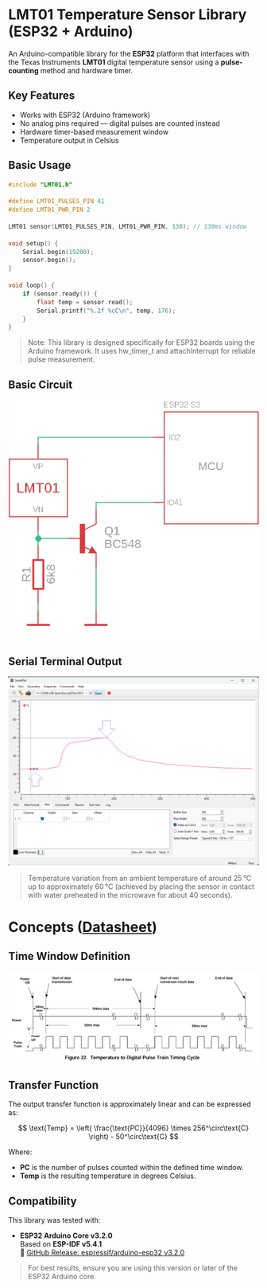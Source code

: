 # LMT01 Temperature Sensor Library (ESP32 + Arduino)

An Arduino-compatible library for the **ESP32** platform that interfaces with the Texas Instruments **LMT01** digital temperature sensor using a **pulse-counting** method and hardware timer.

## Key Features

- Works with ESP32 (Arduino framework)
- No analog pins required — digital pulses are counted instead
- Hardware timer-based measurement window
- Temperature output in Celsius

## Basic Usage

```cpp
#include "LMT01.h"

#define LMT01_PULSES_PIN 41
#define LMT01_PWR_PIN 2

LMT01 sensor(LMT01_PULSES_PIN, LMT01_PWR_PIN, 130); // 130ms window

void setup() {
    Serial.begin(19200);
    sensor.begin();
}

void loop() {
    if (sensor.ready()) {
        float temp = sensor.read();
        Serial.printf("%.2f %cC\n", temp, 176);
    }
}
```

> Note: This library is designed specifically for ESP32 boards using the Arduino framework. It uses hw_timer_t and attachInterrupt for reliable pulse measurement.

## Basic Circuit
![LMT01 basic circuit](assets/circuit.png)

## Serial Terminal Output
![LMT01 serial output](assets/terminal.png)
> Temperature variation from an ambient temperature of around 25 °C up to approximately 60 °C (achieved by placing the sensor in contact with water preheated in the microwave for about 40 seconds).

# Concepts ([Datasheet](assets/LMT01.pdf))
## Time Window Definition
![LMT01 Time Window](assets/time_window.png)

## Transfer Function
The output transfer function is approximately linear and can be expressed as:

$$
\text{Temp} = \left( \frac{\text{PC}}{4096} \times 256^\circ\text{C} \right) - 50^\circ\text{C}
$$

Where:
- **PC** is the number of pulses counted within the defined time window.
- **Temp** is the resulting temperature in degrees Celsius.

## Compatibility
This library was tested with:

- **ESP32 Arduino Core v3.2.0**  
  Based on **ESP-IDF v5.4.1**  
  🔗 [GitHub Release: espressif/arduino-esp32 v3.2.0](https://github.com/espressif/arduino-esp32/releases/tag/3.2.0)

> For best results, ensure you are using this version or later of the ESP32 Arduino core.
